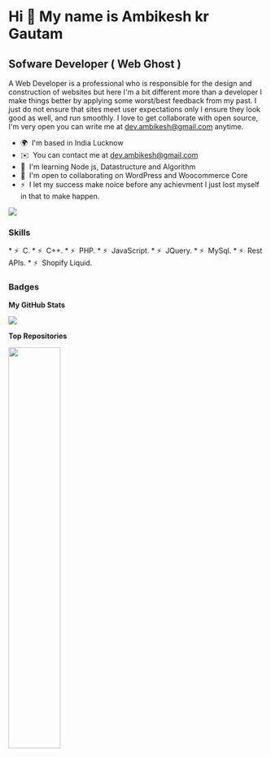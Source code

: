 Hi 👋 My name is Ambikesh kr Gautam
===================================

Sofware Developer ( Web Ghost )
-------------------------------

A Web Developer is a professional who is responsible for the design and construction of websites but here I'm a bit different more than a developer I make things better by applying some worst/best feedback from my past. I just do not ensure that sites meet user expectations only I ensure they look good as well, and run smoothly. I love to get collaborate with open source, I'm very open you can write me at dev.ambikesh@gmail.com anytime.

* 🌍  I'm based in India Lucknow
* ✉️  You can contact me at [dev.ambikesh@gmail.com](mailto:dev.ambikesh@gmail.com)
* 🧠  I'm learning Node js, Datastructure and Algorithm
* 🤝  I'm open to collaborating on WordPress and Woocommerce Core
* ⚡  I let my success make noice before any achievment I just lost myself in that to make happen.

<a href="https://www.github.com/nerdambikesh" target="_blank" rel="noreferrer"><img
src="https://img.shields.io/github/followers/nerdambikesh?logo=github&style=for-the-badge&color=0891b2&labelColor=1c1917" /></a>

### Skills


<p align="left">
  * ⚡  C.
  * ⚡  C++.
  * ⚡  PHP.
  * ⚡  JavaScript.
  * ⚡  JQuery.
  * ⚡  MySql.
  * ⚡  Rest APIs.
  * ⚡  Shopify Liquid.
</p>


### Badges

<b>My GitHub Stats</b>

<a href="http://www.github.com/nerdambikesh"><img src="https://github-readme-streak-stats.herokuapp.com/?user=nerdambikesh&stroke=ffffff&background=1c1917&ring=0891b2&fire=0891b2&currStreakNum=ffffff&currStreakLabel=0891b2&sideNums=ffffff&sideLabels=ffffff&dates=ffffff&hide_border=true" /></a>

<b>Top Repositories</b>

<div width="100%" align="center"><a href="https://github.com/nerdambikesh/https://github.com/nerdambikesh/NodeJs" align="left"><img align="left" width="45%" src="https://github-readme-stats.vercel.app/api/pin/?username=nerdambikesh&repo=NodeJs&title_color=0891b2&text_color=ffffff&icon_color=0891b2&bg_color=1c1917&hide_border=true&locale=en" /></a></div><br /><br /><br /><br /><br /><br /><br />
